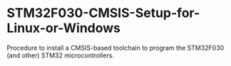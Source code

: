 # STM32F030-CMSIS-Setup-for-Linux-or-Windows
Procedure to install a CMSIS-based toolchain to program the STM32F030 (and other) STM32 microcontrollers.
